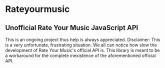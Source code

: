 # Rateyourmusic

## Unofficial Rate Your Music JavaScript API

This is an ongoing project thus help is always appreciated.
Disclaimer: This is a very unfortunate, frustrating situation. We all can notice how slow the development of Rate Your Music's official API is. This library is meant to be a workaround for the complete inexistence of the aforementioned official API.
